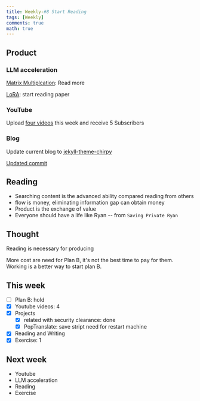 ```yaml
---
title: Weekly-#8 Start Reading
tags: [Weekly]
comments: true
math: true
---
```


## Product

### LLM acceleration

[Matrix Multiplcation](https://informal.top/posts/try-of-torchview-to-accelerate-finetune-new/): Read more

[LoRA](https://informal.top/posts/paper-LoRA/): start reading paper

### YouTube

Upload [four videos](https://www.youtube.com/@Wanderer1024) this week and receive 5 Subscribers

### Blog

Update current blog to [jekyll-theme-chirpy](https://github.com/cotes2020/jekyll-theme-chirpy)

[Updated commit](https://github.com/wa008/wa008.github.io/commit/69cdc6eddf3df1501464d6fef74339f42263c8c1#diff-b6de6917dae93e65e870ddc376e8a8b00942666f8ed5fffd789118fddec950fc)

## Reading 
+ Searching content is the advanced ability compared reading from others
+ flow is money, eliminating information gap can obtain money
+ Product is the exchange of value
+ Everyone should have a life like Ryan -- from `Saving Private Ryan`

## Thought

Reading is necessary for producing

More cost are need for Plan B, it's not the best time to pay for them. Working is a better way to start plan B.

## This week
- [ ] Plan B: hold
- [x] Youtube videos: 4
- [x] Projects
    - [x] related with security clearance: done
    - [x] PopTranslate: save stript need for restart machine
- [x] Reading and Writing
- [x] Exercise: 1

## Next week
+ Youtube
+ LLM acceleration
+ Reading
+ Exercise